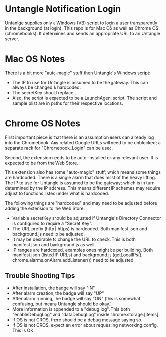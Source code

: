# Untangle Notification Login

Untanlge supplies only a Windows (VB) script to login a user transparently in the background (at login).  This repo is for Mac OS as well as Chrome OS (chromebooks).  It determines and sends an appropriate URL to an Untangle server.  

# Mac OS Notes
There is a bit more "auto-magic" stuff then Untangle's Windows script:
* The IP to use for Untangle is assumed to be the gateway.  This can always be changed & hardcoded.
* The secretKey should replace <replace me>.
* Also, the script is expected to be a LaunchAgent script.  The script and sample plist are in paths for their respective locations.

# Chrome OS Notes
First important piece is that there is an assumption users can already log into the Chromebook.  Any related Google URLs will need to be unblocked; a separate rack for "Chromebook_Login" can be used.  

Second, the extension needs to be auto-installed on any relevant user.  It is expected to be from the Web Store.  

This extension also has some "auto-magic" stuff; which means some things are hardcoded.  There is a single alarm that does most of the heavy lifting.  The IP to use for Untangle is assumed to be the gateway; which is in turn determined by the IP address.  This means different IP schemes may require adjust to functions listed under what is hardcoded.

The following things are "hardcoded" and may need to be adjusted before adding the extension to the Web Store:
* Variable secretKey should be adjusted if Untangle's Directory Connector is configured to require a "Secret Key".
* The URL prefix (http | https) is hardcoded.  Both manifest.json and background.js need to be adjusted.
* It may be desirable to change the URL to check.  This is both manifest.json and background.js as well.
* IP ranges are hardcoded, examples ones might be per building.  Both manifest.json (listed IP URLs) and background.js (getLocalIPs(), chrome.alarms.onAlarm.addListener()) need to be adjusted.

## Trouble Shooting Tips
* After installation, the badge will say "IN"
* After alarm creation, the badge will say "UP"
* After alarm running, the badge will say "ON" (this is somewhat confusing, but means Untangle should be okay.)
* More information is appended to a "debug log".  This both "enableDebugLog" and "dataDebugLog" inside chrome.storage.[items]
* If OS is not CROS, there should be a debug message saying so.  
* If OS is not CROS, expect an error about requesting networking.config.  This is OK.
